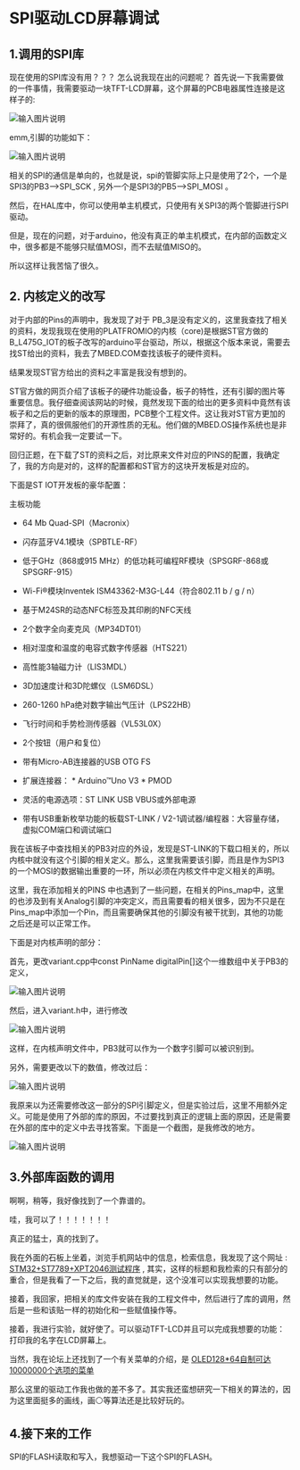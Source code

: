 # SPI驱动LCD屏幕调试

## 1.调用的SPI库
现在使用的SPI库没有用？？？
怎么说我现在出的问题呢？
首先说一下我需要做的一件事情，我需要驱动一块TFT-LCD屏幕，这个屏幕的PCB电器属性连接是这样子的:

![输入图片说明](https://images.gitee.com/uploads/images/2020/0223/212531_106f9fcc_2085323.png "1.png")

emm,引脚的功能如下：

![输入图片说明](https://images.gitee.com/uploads/images/2020/0223/212543_0604e229_2085323.png "2.png")

相关的SPI的通信是单向的，也就是说，spi的管脚实际上只是使用了2个，一个是SPI3的PB3-->SPI_SCK , 另外一个是SPI3的PB5-->SPI_MOSI 。

然后，在HAL库中，你可以使用单主机模式，只使用有关SPI3的两个管脚进行SPI驱动。

但是，现在的问题，对于arduino，他没有真正的单主机模式，在内部的函数定义中，很多都是不能够只赋值MOSI，而不去赋值MISO的。

所以这样让我苦恼了很久。
## 2. 内核定义的改写

对于内部的Pins的声明中，我发现了对于 PB_3是没有定义的，这里我查找了相关的资料，发现我现在使用的PLATFROMIO的内核（core)是根据ST官方做的B_L475G_IOT的板子改写的arduino平台驱动，所以，根据这个版本来说，需要去找ST给出的资料，我去了MBED.COM查找该板子的硬件资料。

结果发现ST官方给出的资料之丰富是我没有想到的。

ST官方做的网页介绍了该板子的硬件功能设备，板子的特性，还有引脚的图片等重要信息。我仔细查阅该网站的时候，竟然发现下面的给出的更多资料中竟然有该板子和之后的更新的版本的原理图，PCB整个工程文件。这让我对ST官方更加的崇拜了，真的很佩服他们的开源性质的无私。他们做的MBED.OS操作系统也是非常好的。有机会我一定要试一下。

回归正题，在下载了ST的资料之后，对比原来文件对应的PINS的配置，我确定了，我的方向是对的，这样的配置都和ST官方的这块开发板是对应的。

下面是ST IOT开发板的豪华配置：


主板功能

* 64 Mb Quad-SPI（Macronix）

* 闪存蓝牙V4.1模块（SPBTLE-RF）

* 低于GHz（868或915 MHz）的低功耗可编程RF模块（SPSGRF-868或SPSGRF-915）

* Wi-Fi®模块Inventek ISM43362-M3G-L44（符合802.11 b / g / n）

* 基于M24SR的动态NFC标签及其印刷的NFC天线

* 2个数字全向麦克风（MP34DT01）

* 相对湿度和温度的电容式数字传感器（HTS221）

* 高性能3轴磁力计（LIS3MDL）

* 3D加速度计和3D陀螺仪（LSM6DSL）

* 260-1260 hPa绝对数字输出气压计（LPS22HB）

* 飞行时间和手势检测传感器（VL53L0X）

* 2个按钮（用户和复位）

* 带有Micro-AB连接器的USB OTG FS

* 扩展连接器：
            * Arduino™Uno V3    *  PMOD

* 灵活的电源选项：ST LINK USB VBUS或外部电源

* 带有USB重新枚举功能的板载ST-LINK / V2-1调试器/编程器：大容量存储，虚拟COM端口和调试端口

我在该板子中查找相关的PB3对应的外设，发现是ST-LINK的下载口相关的，所以内核中就没有这个引脚的相关定义。那么，这里我需要该引脚，而且是作为SPI3的一个MOSI的数据输出重要的一环，所以必须在内核文件中定义相关的声明。

这里，我在添加相关的PINS 中也遇到了一些问题，在相关的Pins_map中，这里的也涉及到有关Analog引脚的冲突定义，而且需要看的相关很多，因为不只是在Pins_map中添加一个Pin，而且需要确保其他的引脚没有被干扰到，其他的功能之后还是可以正常工作。

下面是对内核声明的部分：

首先，更改variant.cpp中const PinName digitalPin[]这个一维数组中关于PB3的定义，

![输入图片说明](https://images.gitee.com/uploads/images/2020/0223/212604_5f2cb39c_2085323.png "3.png")

然后，进入variant.h中，进行修改

![输入图片说明](https://images.gitee.com/uploads/images/2020/0223/212613_5761a858_2085323.png "4.png")

这样，在内核声明文件中，PB3就可以作为一个数字引脚可以被识别到。

另外，需要更改以下的数值，修改过后：

![输入图片说明](https://images.gitee.com/uploads/images/2020/0223/212622_955a907d_2085323.png "5.png")

我原来以为还需要修改这一部分的SPI引脚定义，但是实验过后，这里不用额外定义。可能是使用了外部的库的原因，不过要找到真正的逻辑上面的原因，还是需要在外部的库中的定义中去寻找答案。下面是一个截图，是我修改的地方。

![输入图片说明](https://images.gitee.com/uploads/images/2020/0223/212631_63d0ff68_2085323.png "6.png")

    
    
    
   ## 3.外部库函数的调用
   
    
啊啊，稍等，我好像找到了一个靠谱的。

哇，我可以了！！！！！！！

真正的猛士，真的找到了。

我在外面的石板上坐着，浏览手机网站中的信息，检索信息，我发现了这个网址 : [STM32+ST7789+XPT2046测试程序](https://www.arduino.cn/thread-93865-1-1.html) , 其实，这样的标题和我检索的只有部分的重合，但是我看了一下之后，我的直觉就是，这个没准可以实现我想要的功能。

接着，我回家，把相关的库文件安装在我的工程文件中，然后进行了库的调用，然后是一些和该贴一样的初始化和一些赋值操作等。

接着，我进行实验，就好使了。可以驱动TFT-LCD并且可以完成我想要的功能：打印我的名字在LCD屏幕上。


当然，我在论坛上还找到了一个有关菜单的介绍，是 [OLED128*64自制可达10000000个选项的菜单](
https://www.arduino.cn/thread-89659-1-1.html)

那么这里的驱动工作我也做的差不多了。其实我还蛮想研究一下相关的算法的，因为这里面挺多的画线，画⚪等算法还是比较好玩的。


## 4.接下来的工作

SPI的FLASH读取和写入，我想驱动一下这个SPI的FLASH。
    